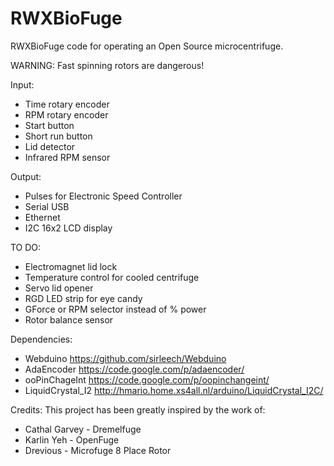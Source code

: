 RWXBioFuge
==========

RWXBioFuge code for operating an Open Source microcentrifuge.

WARNING: Fast spinning rotors are dangerous!

Input:
- Time rotary encoder
- RPM rotary encoder
- Start button
- Short run button
- Lid detector
- Infrared RPM sensor

Output:
- Pulses for Electronic Speed Controller
- Serial USB
- Ethernet
- I2C 16x2 LCD display

TO DO:
- Electromagnet lid lock
- Temperature control for cooled centrifuge
- Servo lid opener
- RGD LED strip for eye candy
- GForce or RPM selector instead of % power
- Rotor balance sensor

Dependencies:
- Webduino https://github.com/sirleech/Webduino
- AdaEncoder https://code.google.com/p/adaencoder/
- ooPinChageInt https://code.google.com/p/oopinchangeint/
- LiquidCrystal_I2 http://hmario.home.xs4all.nl/arduino/LiquidCrystal_I2C/

Credits:
This project has been greatly inspired by the work of:
- Cathal Garvey - Dremelfuge
- Karlin Yeh - OpenFuge
- Drevious - Microfuge 8 Place Rotor
